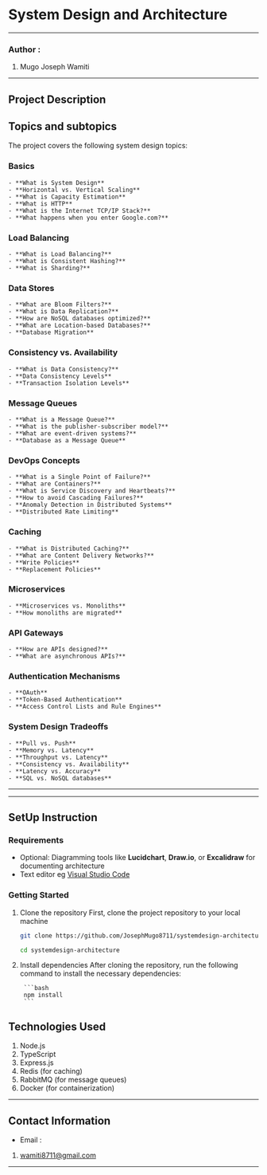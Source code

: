 #  System Design and Architecture
*****
### Author :
1. Mugo Joseph Wamiti 
****
## Project Description



## Topics and subtopics

The project covers the following system design topics:

### Basics
    - **What is System Design**
    - **Horizontal vs. Vertical Scaling**
    - **What is Capacity Estimation**
    - **What is HTTP**
    - **What is the Internet TCP/IP Stack?**
    - **What happens when you enter Google.com?**


### Load Balancing
    - **What is Load Balancing?**
    - **What is Consistent Hashing?**
    - **What is Sharding?**

### Data Stores
    - **What are Bloom Filters?**
    - **What is Data Replication?**
    - **How are NoSQL databases optimized?**
    - **What are Location-based Databases?**
    - **Database Migration**

### Consistency vs. Availability
    - **What is Data Consistency?**
    - **Data Consistency Levels**
    - **Transaction Isolation Levels**

### Message Queues

    - **What is a Message Queue?**
    - **What is the publisher-subscriber model?**
    - **What are event-driven systems?**
    - **Database as a Message Queue**

### DevOps Concepts
    - **What is a Single Point of Failure?**
    - **What are Containers?**
    - **What is Service Discovery and Heartbeats?**
    - **How to avoid Cascading Failures?**
    - **Anomaly Detection in Distributed Systems**
    - **Distributed Rate Limiting**

### Caching
    - **What is Distributed Caching?**
    - **What are Content Delivery Networks?**
    - **Write Policies**
    - **Replacement Policies**

### Microservices
    - **Microservices vs. Monoliths**
    - **How monoliths are migrated**

### API Gateways
    - **How are APIs designed?**
    - **What are asynchronous APIs?**

### Authentication Mechanisms
    - **OAuth**
    - **Token-Based Authentication**
    - **Access Control Lists and Rule Engines**

### System Design Tradeoffs
    - **Pull vs. Push**
    - **Memory vs. Latency**
    - **Throughput vs. Latency**
    - **Consistency vs. Availability**
    - **Latency vs. Accuracy**
    - **SQL vs. NoSQL databases**

******
*****
## SetUp Instruction
### Requirements
* Optional: Diagramming tools like **Lucidchart**, **Draw.io**, or **Excalidraw** for documenting architecture  
* Text editor eg [Visual Studio Code](https://code.visualstudio.com/download)


### Getting Started


1. Clone the repository
First, clone the project repository to your local machine

    ```bash
    git clone https://github.com/JosephMugo8711/systemdesign-architecture
    ```

    ```bash
    cd systemdesign-architecture
    ```

2. Install dependencies
After cloning the repository, run the following command to install the necessary dependencies:

        ```bash
        npm install
        ```





## Technologies Used
1. Node.js
2. TypeScript
3. Express.js
4. Redis (for caching)
5. RabbitMQ (for message queues)
6. Docker (for containerization)



*****
## Contact Information
* Email : 
1. wamiti8711@gmail.com
*****
